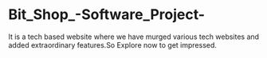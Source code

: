 # Bit_Shop_-Software_Project-

It is a tech based website where we have murged various tech websites and added extraordinary features.So Explore now to get impressed.
